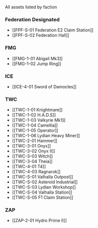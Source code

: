 All assets listed by faction

### Federation Designated
- [[FPF-S-01 Federation E2 Claim Station]]
- [[FPF-S-02 Federation Hall]]
### FMG
- [[FMG-1-01 Abigail Mk3]]
- [[FMG-1-02 Jump Ring]]
### ICE
- [[ICE-4-01 Sword of Damocles]]
### TWC
- [[TWC-1-01 Knightmare]]
- [[TWC-1-02 H.A.D.S]]
- [[TWC-1-03 Valkyrie Mk1]]
- [[TWC-1-04 Camellia]]
- [[TWC-1-05 Operator]]
- [[TWC-1-06 Lydian Heavy Miner]]
- [[TWC-2-01 Hammer]]
- [[TWC-3-01 Onyx]]
- [[TWC-3-02 Onyx II]]
- [[TWC-3-03 Witch]]
- [[TWC-3-04 Theia]]
- [[TWC-4-01 T4]]
- [[TWC-4-03 Ragnarok]]
- [[TWC-S-01 Valhalla Outpost]]
- [[TWC-S-02 Asteroid Industrial]]
- [[TWC-S-03 Lydian Workshop]]
- [[TWC-S-04 Valhalla Station]]
- [[TWC-S-05 F1 Claim Station]]

### ZAP
- [[ZAP-2-01 Hydro Prime II]]
